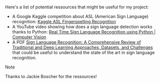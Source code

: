 Here's a list of potential ressources that might be useful for my project:

- A Google Kaggle competition about ASL (American Sign Language) recognition: [Kaggle ASL Fingerspelling Recognition](https://www.kaggle.com/competitions/asl-fingerspelling/overview)
- A YouTube video showing how does a sign language detection works thanks to Python: [Real Time Sign Language Recognition using Python | Computer Vision](https://www.youtube.com/watch?v=7sywpZ7o2gg)
- A PDF [Sign Language Recognition: A Comprehensive Review of Traditional and Deep Learning Approaches, Datasets, and Challenges](./Sign_Language_Recognition_A_Comprehensive_Review_o.pdf) that could be useful to understand the state of the art in sign language recognition.

> [!NOTE]
> Thanks to Jackie Boscher for the ressources!
